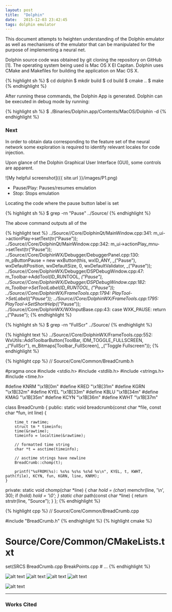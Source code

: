 ```yaml
---
layout: post
title:  "Dolphin"
date:   2015-12-03 23:42:45
tags: dolphin emulator
---
```


This document attempts to heighten understanding of the Dolphin emulator as well as mechanisms of the emulator that can be manipulated for the purpose of implementing a neural net.

Dolphin source code was obtained by git cloning the repository on GitHub [1]. The operating system being used is Mac OS X El Capitan. Dolphin uses CMake and Makefiles for building the application on Mac OS X.

{% highlight sh %}
$ cd dolphin
$ mkdir build
$ cd build
$ cmake ..
$ make
{% endhighlight %}

After running these commands, the Dolphin App is generated. Dolphin can be executed in debug mode by running:

{% highlight sh %}
$ ./Binaries/Dolphin.app/Contents/MacOS/Dolphin -d
{% endhighlight %}

### Next

In order to obtain data corresponding to the feature set of the neural network some exploration is required to identify relevant locales for code injection.

Upon glance of the Dolphin Graphical User Interface (GUI), some controls are apparent.


<!-- ![alt text]({{site.url}}} "Logo Title Text 1") -->
![My helpful screenshot]({{ site.url }}/images/P1.png)

* Pause/Play: Pauses/resumes emulation
* Stop: Stops emulation

Locating the code where the pause button label is set

{% highlight sh %}
$ grep -rn \"Pause\" ../Source/
{% endhighlight %}

The above command outputs all of the

{% highlight text %}
../Source//Core/DolphinQt/MainWindow.cpp:341:		m_ui->actionPlay->setText(tr("Pause"));
../Source//Core/DolphinQt/MainWindow.cpp:342:		m_ui->actionPlay_mnu->setText(tr("Pause"));
../Source//Core/DolphinWX/Debugger/DebuggerPanel.cpp:130:	m_pButtonPause = new wxButton(this, wxID_ANY, _("Pause"), wxDefaultPosition, wxDefaultSize, 0, wxDefaultValidator, _("Pause"));
../Source//Core/DolphinWX/Debugger/DSPDebugWindow.cpp:47:	m_Toolbar->AddTool(ID_RUNTOOL, _("Pause"),
../Source//Core/DolphinWX/Debugger/DSPDebugWindow.cpp:182:		m_Toolbar->SetToolLabel(ID_RUNTOOL, _("Pause"));
../Source//Core/DolphinWX/FrameTools.cpp:1794:				PlayTool->SetLabel(_("Pause"));
../Source//Core/DolphinWX/FrameTools.cpp:1795:				PlayTool->SetShortHelp(_("Pause"));
../Source//Core/DolphinWX/WXInputBase.cpp:43:		case WXK_PAUSE:             return _("Pause");
{% endhighlight %}


{% highlight sh %}
$ grep -rn \"FullScr\" ../Source/
{% endhighlight %}


{% highlight text %}
../Source//Core/DolphinWX/FrameTools.cpp:552:	WxUtils::AddToolbarButton(ToolBar, IDM_TOGGLE_FULLSCREEN,   _("FullScr"),     m_Bitmaps[Toolbar_FullScreen],  _("Toggle Fullscreen"));
{% endhighlight %}


{% highlight cpp %}
// Source/Core/Common/BreadCrumb.h

#pragma once
#include <stdio.h>
#include <stdlib.h>
#include <strings.h>
#include <time.h>

#define KNRM  "\x1B[0m"
#define KRED  "\x1B[31m"
#define KGRN  "\x1B[32m"
#define KYEL  "\x1B[33m"
#define KBLU  "\x1B[34m"
#define KMAG  "\x1B[35m"
#define KCYN  "\x1B[36m"
#define KWHT  "\x1B[37m"

class BreadCrumb
{
public:
    static void breadcrumb(const char *file, const char *fun, int line) {

        time_t rawtime;
        struct tm * timeinfo;
        time(&rawtime);
        timeinfo = localtime(&rawtime);

        // formatted time string
        char *t = asctime(timeinfo);

        // asctime strings have newline
        BreadCrumb::chomp(t);

        printf("%sFROM(%s): %s%s %s%s %s%d %s\n", KYEL, t, KWHT, path(file), KCYN, fun, KGRN, line, KNRM);
    }

private:
    static void chomp(char *line) {
        char *hold = (char*) memchr(line, '\n', 30);
        if (hold)
            *hold = '\0';
    }
    static char* path(const char *line) {
        return strstr(line, "Source");
    }
};
{% endhighlight %}



{% highlight cpp %}
// Source/Core/Common/BreadCrumb.cpp

#include "BreadCrumb.h"
{% endhighlight %}
{% highlight cmake %}
# Source/Core/Common/CMakeLists.txt

set(SRCS BreadCrumb.cpp
         BreakPoints.cpp
         # ...
{% endhighlight %}


![alt text]({{site.url}}/images/BreadCrumb.png "Logo Title Text 1")
![alt text]({{site.url}}/images/P1.png "P1")
![alt text]({{site.url}}/images/P2.png "P2")
![alt text]({{site.url}}/images/P3.png "P3")

![alt text]({{site.url}}/images/P6.png "P6")


----
### Works Cited
